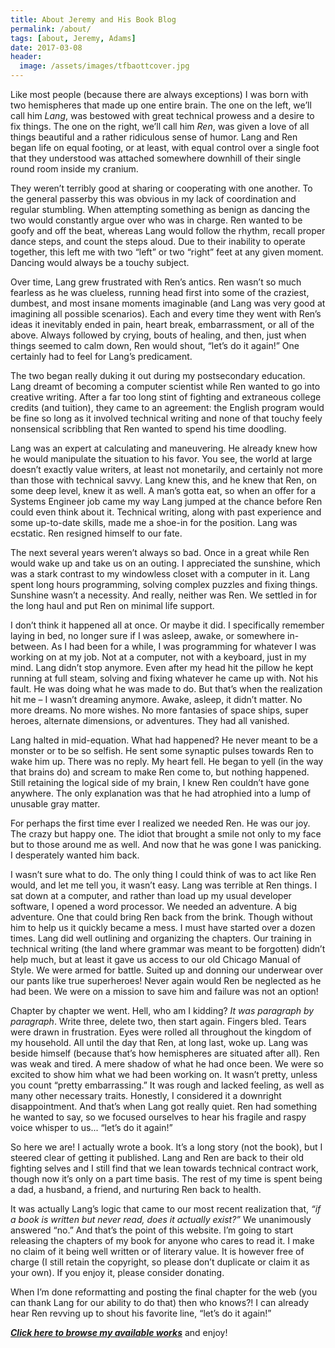 ```yaml
---
title: About Jeremy and His Book Blog
permalink: /about/
tags: [about, Jeremy, Adams]
date: 2017-03-08
header:
  image: /assets/images/tfbaottcover.jpg
---
```


Like most people (because there are always exceptions) I was born with two hemispheres that made up one entire brain. The one on the left, we’ll call him *Lang*, was bestowed with great technical prowess and a desire to fix things. The one on the right, we’ll call him *Ren*, was given a love of all things beautiful and a rather ridiculous sense of humor. Lang and Ren began life on equal footing, or at least, with equal control over a single foot that they understood was attached somewhere downhill of their single round room inside my cranium. 

They weren’t terribly good at sharing or cooperating with one another. To the general passerby this was obvious in my lack of coordination and regular stumbling. When attempting something as benign as dancing the two would constantly argue over who was in charge. Ren wanted to be goofy and off the beat, whereas Lang would follow the rhythm, recall proper dance steps, and count the steps aloud. Due to their inability to operate together, this left me with two “left” or two “right” feet at any given moment. Dancing would always be a touchy subject.

Over time, Lang grew frustrated with Ren’s antics. Ren wasn’t so much fearless as he was clueless, running head first into some of the craziest, dumbest, and most insane moments imaginable (and Lang was very good at imagining all possible scenarios). Each and every time they went with Ren’s ideas it inevitably ended in pain, heart break, embarrassment, or all of the above. Always followed by crying, bouts of healing, and then, just when things seemed to calm down, Ren would shout, “let’s do it again!” One certainly had to feel for Lang’s predicament.

The two began really duking it out during my postsecondary education. Lang dreamt of becoming a computer scientist while Ren wanted to go into creative writing. After a far too long stint of fighting and extraneous college credits (and tuition), they came to an agreement: the English program would be fine so long as it involved technical writing and none of that touchy feely nonsensical scribbling that Ren wanted to spend his time doodling.

Lang was an expert at calculating and maneuvering. He already knew how he would manipulate the situation to his favor. You see, the world at large doesn’t exactly value writers, at least not monetarily, and certainly not more than those with technical savvy. Lang knew this, and he knew that Ren, on some deep level, knew it as well. A man’s gotta eat, so when an offer for a Systems Engineer job came my way Lang jumped at the chance before Ren could even think about it. Technical writing, along with past experience and some up-to-date skills, made me a shoe-in for the position. Lang was ecstatic. Ren resigned himself to our fate.

The next several years weren’t always so bad. Once in a great while Ren would wake up and take us on an outing. I appreciated the sunshine, which was a stark contrast to my windowless closet with a computer in it. Lang spent long hours programming, solving complex puzzles and fixing things. Sunshine wasn’t a necessity. And really, neither was Ren. We settled in for the long haul and put Ren on minimal life support.

I don’t think it happened all at once. Or maybe it did. I specifically remember laying in bed, no longer sure if I was asleep, awake, or somewhere in-between. As I had been for a while, I was programming for whatever I was working on at my job. Not at a computer, not with a keyboard, just in my mind. Lang didn’t stop anymore. Even after my head hit the pillow he kept running at full steam, solving and fixing whatever he came up with. Not his fault. He was doing what he was made to do. But that’s when the realization hit me – I wasn’t dreaming anymore. Awake, asleep, it didn’t matter. No more dreams. No more wishes. No more fantasies of space ships, super heroes, alternate dimensions, or adventures. They had all vanished.

Lang halted in mid-equation. What had happened? He never meant to be a monster or to be so selfish. He sent some synaptic pulses towards Ren to wake him up. There was no reply. My heart fell. He began to yell (in the way that brains do) and scream to make Ren come to, but nothing happened.
Still retaining the logical side of my brain, I knew Ren couldn’t have gone anywhere. The only explanation was that he had atrophied into a lump of unusable gray matter. 

For perhaps the first time ever I realized we needed Ren. He was our joy. The crazy but happy one. The idiot that brought a smile not only to my face but to those around me as well. And now that he was gone I was panicking. I desperately wanted him back.

I wasn’t sure what to do. The only thing I could think of was to act like Ren would, and let me tell you, it wasn’t easy. Lang was terrible at Ren things. I sat down at a computer, and rather than load up my usual developer software, I opened a word processor. We needed an adventure. A big adventure. One that could bring Ren back from the brink. Though without him to help us it quickly became a mess. I must have started over a dozen times. Lang did well outlining and organizing the chapters. Our training in technical writing (the land where grammar was meant to be forgotten) didn’t help much, but at least it gave us access to our old Chicago Manual of Style. We were armed for battle. Suited up and donning our underwear over our pants like true superheroes! Never again would Ren be neglected as he had been. We were on a mission to save him and failure was not an option!

Chapter by chapter we went. Hell, who am I kidding? *It was paragraph by paragraph*. Write three, delete two, then start again. Fingers bled. Tears were drawn in frustration. Eyes were rolled all throughout the kingdom of my household. All until the day that Ren, at long last, woke up. 
Lang was beside himself (because that’s how hemispheres are situated after all). Ren was weak and tired. A mere shadow of what he had once been. We were so excited to show him what we had been working on. It wasn’t pretty, unless you count “pretty embarrassing.” It was rough and lacked feeling, as well as many other necessary traits. Honestly, I considered it a downright disappointment. And that’s when Lang got really quiet. Ren had something he wanted to say, so we focused ourselves to hear his fragile and raspy voice whisper to us... “let’s do it again!”

So here we are! I actually wrote a book. It’s a long story (not the book), but I steered clear of getting it published. Lang and Ren are back to their old fighting selves and I still find that we lean towards technical contract work, though now it’s only on a part time basis. The rest of my time is spent being a dad, a husband, a friend, and nurturing Ren back to health. 

It was actually Lang’s logic that came to our most recent realization that, *“if a book is written but never read, does it actually exist?”* We unanimously answered “no.” And that’s the point of this website. I’m going to start releasing the chapters of my book for anyone who cares to read it. I make no claim of it being well written or of literary value. It is however free of charge (I still retain the copyright, so please don’t duplicate or claim it as your own). If you enjoy it, please consider donating. 

When I’m done reformatting and posting the final chapter for the web (you can thank Lang for our ability to do that) then who knows?! I can already hear Ren revving up to shout his favorite line, “let’s do it again!”

[**_Click here to browse my available works_**](http://www.jetadams.com/works/) and enjoy!